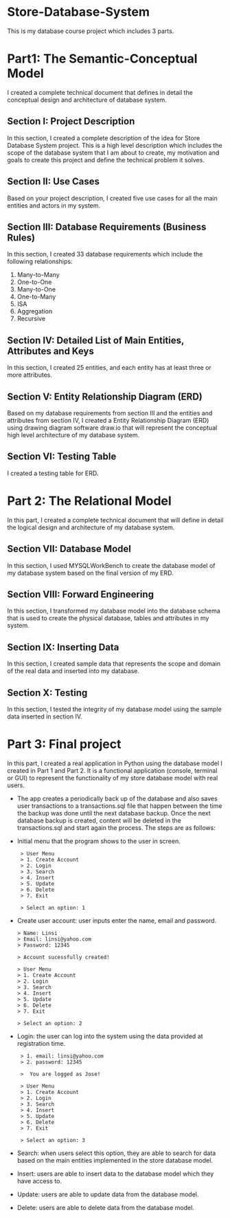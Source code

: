 # Store-Database-System
This is my database course project which includes 3 parts.

# Part1: The Semantic-Conceptual Model 

I created a complete technical document that defines in detail the conceptual 
design and architecture of database system.

## Section I: Project Description
In this section, I created a complete description of the idea for Store Database System project. 
This is a high level description which includes the scope of the database system that I am about to create,
my motivation and goals to create this project and define the technical problem it solves. 

## Section II: Use Cases 
Based on your project description, I created five use cases for all the main entities and actors in my system.

## Section III: Database Requirements (Business Rules)

In this section, I created 33 database requirements which include the following relationships:

1. Many-to-Many
2. One-to-One
3. Many-to-One
4. One-to-Many
5. ISA
6. Aggregation 
7. Recursive

## Section IV: Detailed List of Main Entities, Attributes and Keys 
In this section, I created 25 entities, and each entity has at least three or more attributes. 

## Section V: Entity Relationship Diagram (ERD) 
Based on my database requirements from section III and the entities and attributes from section IV, I created a Entity
Relationship Diagram (ERD) using drawing diagram software draw.io that will represent the conceptual high level architecture of my database system.  


## Section VI: Testing Table 
I created a testing table for ERD.

# Part 2: The Relational Model 
In this part, I created a complete technical document that will define in detail the logical 
design and architecture of my database system.  

## Section VII: Database Model 
In this section, I used MYSQLWorkBench to create the database model of my database system based on the final version of my ERD. 

## Section VIII: Forward Engineering 
In this section, I transformed my database model into the database schema that is used to create the physical database, tables and attributes in my system.

## Section IX: Inserting Data 
In this section, I created sample data that represents the scope and domain of the real data and inserted into my database. 

## Section X: Testing 
In this section, I tested the integrity of my database model using the sample data inserted in section IV.

# Part 3: Final project

In this part, I created a real application in Python using the database model I created in Part 1 and Part 2. It is a functional application (console, terminal or GUI) to represent the functionality of my store database model with real users. 
 
 * The app creates a periodically back up of the database and also saves user transactions to a transactions.sql file that happen between the time the backup was done until the next database backup. Once the next database backup is created, content will be deleted in the transactions.sql and start again the process. The steps are as follows:

 * Initial menu that the program shows to the user in screen. 
        
        > User Menu 
        > 1. Create Account 
        > 2. Login 
        > 3. Search
        > 4. Insert 
        > 5. Update
        > 6. Delete 
        > 7. Exit
        
        > Select an option: 1

  * Create user account: user inputs enter the name, email and password.
        
        > Name: Linsi
        > Email: linsi@yahoo.com
        > Password: 12345
        
        > Account sucessfully created!
        
        > User Menu 
        > 1. Create Account 
        > 2. Login 
        > 3. Search
        > 4. Insert 
        > 5. Update
        > 6. Delete 
        > 7. Exit
        
        > Select an option: 2
 
 * Login: the user can log into the system using the data provided at registration time. 
 
        > 1. email: linsi@yahoo.com
        > 2. password: 12345
        
        >  You are logged as Jose!
        
        > User Menu 
        > 1. Create Account 
        > 2. Login 
        > 3. Search
        > 4. Insert 
        > 5. Update
        > 6. Delete 
        > 7. Exit
        
        > Select an option: 3
        
  * Search: when users select this option, they are able to search for data based on the main entities implemented in the store database model. 
              
  * Insert: users are able to insert data to the database model which they have access to. 
        
  * Update: users are able to update data from the database model. 
         
  * Delete: users are able to delete data from the database model.       

        



